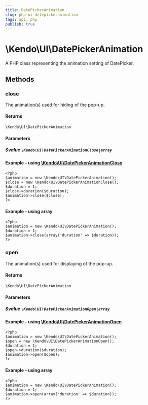 ```yaml
---
title: DatePickerAnimation
slug: php-ui-datepickeranimation
tags: api, php
publish: true
---
```


# \Kendo\UI\DatePickerAnimation

A PHP class representing the animation setting of DatePicker.


## Methods

### close

The animation(s) used for hiding of the pop-up.

#### Returns
`\Kendo\UI\DatePickerAnimation`

#### Parameters

##### $value `\Kendo\UI\DatePickerAnimationClose|array`


#### Example - using [\Kendo\UI\DatePickerAnimationClose](/api/wrappers/php/Kendo/UI/DatePickerAnimationClose)
    <?php
    $animation = new \Kendo\UI\DatePickerAnimation();
    $close = new \Kendo\UI\DatePickerAnimationClose();
    $duration = 1;
    $close->duration($duration);
    $animation->close($close);
    ?>

#### Example - using array

    <?php
    $animation = new \Kendo\UI\DatePickerAnimation();
    $duration = 1;
    $animation->close(array('duration' => $duration));
    ?>

### open

The animation(s) used for displaying of the pop-up.

#### Returns
`\Kendo\UI\DatePickerAnimation`

#### Parameters

##### $value `\Kendo\UI\DatePickerAnimationOpen|array`


#### Example - using [\Kendo\UI\DatePickerAnimationOpen](/api/wrappers/php/Kendo/UI/DatePickerAnimationOpen)
    <?php
    $animation = new \Kendo\UI\DatePickerAnimation();
    $open = new \Kendo\UI\DatePickerAnimationOpen();
    $duration = 1;
    $open->duration($duration);
    $animation->open($open);
    ?>

#### Example - using array

    <?php
    $animation = new \Kendo\UI\DatePickerAnimation();
    $duration = 1;
    $animation->open(array('duration' => $duration));
    ?>


